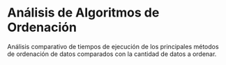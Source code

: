 # Análisis de Algoritmos de Ordenación
Análisis comparativo de tiempos de ejecución de los principales métodos de ordenación de datos comparados con la cantidad de datos a ordenar.

